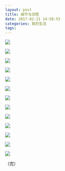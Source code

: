 ```yaml
---
layout: post
title: 细节与流程
date: 2017-02-21 14:58:53
categories: 我的生活
tags: 
---
```


![](/assets/20170221/1.jpg)

![](/assets/20170221/2.jpg)

![](/assets/20170221/3.jpg)

![](/assets/20170221/4.jpg)

![](/assets/20170221/5.jpg)

![](/assets/20170221/6.jpg)

![](/assets/20170221/7.jpg)

![](/assets/20170221/8.jpg)

![](/assets/20170221/9.jpg)

![](/assets/20170221/10.jpg)

![](/assets/20170221/11.jpg)

![](/assets/20170221/12.jpg)

![](/assets/20170221/13.jpg)

（完）
